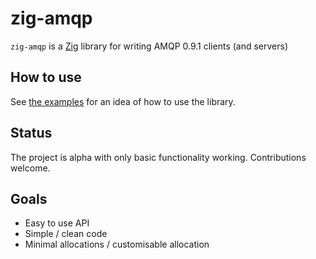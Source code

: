 # zig-amqp

`zig-amqp` is a [Zig](https://ziglang.org) library for writing AMQP 0.9.1 clients (and servers)

## How to use

See [the examples]() for an idea of how to use the library.

## Status

The project is alpha with only basic functionality working. Contributions welcome.

## Goals

- Easy to use API
- Simple / clean code
- Minimal allocations / customisable allocation
